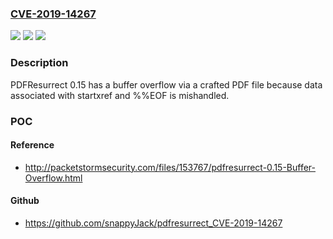 ### [CVE-2019-14267](https://cve.mitre.org/cgi-bin/cvename.cgi?name=CVE-2019-14267)
![](https://img.shields.io/static/v1?label=Product&message=n%2Fa&color=blue)
![](https://img.shields.io/static/v1?label=Version&message=n%2Fa&color=blue)
![](https://img.shields.io/static/v1?label=Vulnerability&message=n%2Fa&color=brighgreen)

### Description

PDFResurrect 0.15 has a buffer overflow via a crafted PDF file because data associated with startxref and %%EOF is mishandled.

### POC

#### Reference
- http://packetstormsecurity.com/files/153767/pdfresurrect-0.15-Buffer-Overflow.html

#### Github
- https://github.com/snappyJack/pdfresurrect_CVE-2019-14267

